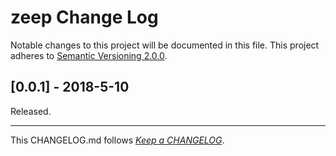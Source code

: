 #   zeep Change Log

Notable changes to this project will be documented in this file. This project adheres to [Semantic Versioning 2.0.0](http://semver.org/).

##	[0.0.1] - 2018-5-10

Released.

---
This CHANGELOG.md follows [*Keep a CHANGELOG*](http://keepachangelog.com/).
